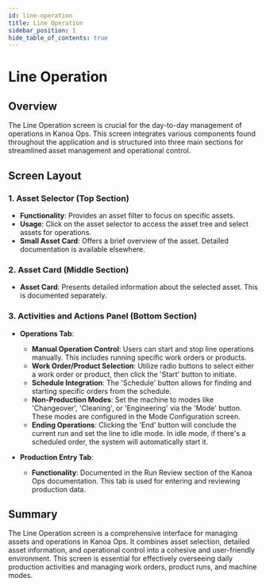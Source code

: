 ```yaml
---
id: line-operation
title: Line Operation
sidebar_position: 1
hide_table_of_contents: true
---
```

# Line Operation

## Overview

The Line Operation screen is crucial for the day-to-day management of operations in Kanoa Ops. This screen integrates various components found throughout the application and is structured into three main sections for streamlined asset management and operational control.

## Screen Layout

### 1. Asset Selector (Top Section)
- **Functionality**: Provides an asset filter to focus on specific assets.
- **Usage**: Click on the asset selector to access the asset tree and select assets for operations.
- **Small Asset Card**: Offers a brief overview of the asset. Detailed documentation is available elsewhere.

### 2. Asset Card (Middle Section)
- **Asset Card**: Presents detailed information about the selected asset. This is documented separately.

### 3. Activities and Actions Panel (Bottom Section)
- **Operations Tab**: 
  - **Manual Operation Control**: Users can start and stop line operations manually. This includes running specific work orders or products.
  - **Work Order/Product Selection**: Utilize radio buttons to select either a work order or product, then click the 'Start' button to initiate.
  - **Schedule Integration**: The 'Schedule' button allows for finding and starting specific orders from the schedule.
  - **Non-Production Modes**: Set the machine to modes like 'Changeover', 'Cleaning', or 'Engineering' via the 'Mode' button. These modes are configured in the Mode Configuration screen.
  - **Ending Operations**: Clicking the 'End' button will conclude the current run and set the line to idle mode. In idle mode, if there's a scheduled order, the system will automatically start it.

- **Production Entry Tab**:
  - **Functionality**: Documented in the Run Review section of the Kanoa Ops documentation. This tab is used for entering and reviewing production data.

## Summary

The Line Operation screen is a comprehensive interface for managing assets and operations in Kanoa Ops. It combines asset selection, detailed asset information, and operational control into a cohesive and user-friendly environment. This screen is essential for effectively overseeing daily production activities and managing work orders, product runs, and machine modes.

